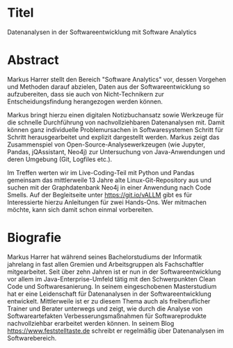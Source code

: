 # Titel

Datenanalysen in der Softwareentwicklung mit Software Analytics


# Abstract

Markus Harrer stellt den Bereich "Software Analytics" vor, dessen Vorgehen und Methoden darauf abzielen, Daten aus der Softwareentwicklung so aufzubereiten, dass sie auch von Nicht-Technikern zur Entscheidungsfindung herangezogen werden können. 

Markus bringt hierzu einen digitalen Notizbuchansatz sowie Werkzeuge für die schnelle Durchführung von nachvollziehbaren Datenanalysen mit. Damit können ganz individuelle Problemursachen in Softwaresystemen Schritt für Schritt herausgearbeitet und explizit dargestellt werden. Markus zeigt das Zusammenspiel von Open-Source-Analysewerkzeugen (wie Jupyter, Pandas, jQAssistant, Neo4j) zur Untersuchung von Java-Anwendungen und deren Umgebung (Git, Logfiles etc.). 

Im Treffen werten wir im Live-Coding-Teil mit Python und Pandas gemeinsam das mittlerweile 13 Jahre alte Linux-Git-Repository aus und suchen mit der Graphdatenbank Neo4j in einer Anwendung nach Code Smells. Auf der Begleitseite unter https://git.io/vALLM gibt es für Interessierte hierzu Anleitungen für zwei Hands-Ons. Wer mitmachen möchte, kann sich damit schon einmal vorbereiten.


# Biografie

Markus Harrer hat während seines Bachelorstudiums der Informatik jahrelang in fast allen Gremien und Arbeitsgruppen als Fachschaftler mitgearbeitet. Seit über zehn Jahren ist er nun in der Softwareentwicklung vor allem im Java-Enterprise-Umfeld tätig mit den Schwerpunkten Clean Code und Softwaresanierung. In seinem eingeschobenen Masterstudium hat er eine Leidenschaft für Datenanalysen in der Softwareentwicklung entwickelt. Mittlerweile ist er zu diesem Thema auch als freiberuflicher Trainer und Berater unterwegs und zeigt, wie durch die Analyse von Softwareartefakten Verbesserungsmaßnahmen für Softwareprodukte nachvollziehbar erarbeitet werden können. In seinem Blog https://www.feststelltaste.de schreibt er regelmäßig über Datenanalysen im Softwarebereich.

